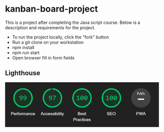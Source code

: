 # kanban-board-project
This is a project after completing the Java script course. Below is a description and requirements for the project.
- To run the project locally, click the "fork" button
- Run a git clone on your workstation
- npm install
- npm run start
- Open browser fill in form fields

<h2>Lighthouse</h2>
<p align="center">
<img src="./img/lighthouse.png" alt="Lighthouse">
</p>